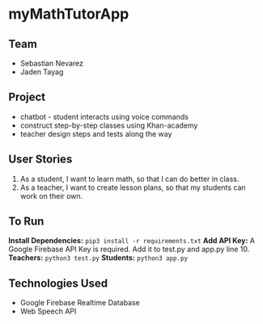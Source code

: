 # myMathTutorApp

## Team
* Sebastian Nevarez
* Jaden Tayag

## Project
* chatbot - student interacts using voice commands
* construct step-by-step classes using Khan-academy
* teacher design steps and tests along the way

## User Stories
1. As a student, I want to learn math, so that I can do better in class.
2. As a teacher, I want to create lesson plans, so that my students can work on their own.

## To Run
**Install Dependencies:** `pip3 install -r requirements.txt`
**Add API Key:** A Google Firebase API Key is required. Add it to test.py and app.py line 10.
**Teachers:** `python3 test.py`
**Students:** `python3 app.py`

## Technologies Used
* Google Firebase Realtime Database
* Web Speech API
